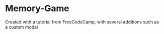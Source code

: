 # Memory-Game
Created with a tutorial from FreeCodeCamp, with several additions such as a custom modal
